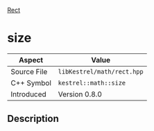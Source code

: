 [Rect](index)
# size
| Aspect | Value |
| --- | --- |
| Source File | `libKestrel/math/rect.hpp` |
| C++ Symbol | `kestrel::math::size` |
| Introduced | Version 0.8.0 |
## Description

